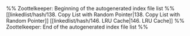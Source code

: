 %% Zoottelkeeper: Beginning of the autogenerated index file list  %%
 [[linkedlist/hash/138. Copy List with Random Pointer|138. Copy List with Random Pointer]]
 [[linkedlist/hash/146. LRU Cache|146. LRU Cache]]
%% Zoottelkeeper: End of the autogenerated index file list  %%
